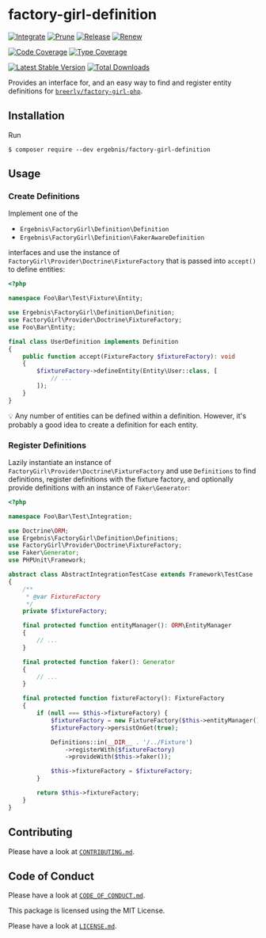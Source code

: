 # factory-girl-definition

[![Integrate](https://github.com/ergebnis/factory-girl-definition/workflows/Integrate/badge.svg?branch=master)](https://github.com/ergebnis/factory-girl-definition/actions)
[![Prune](https://github.com/ergebnis/factory-girl-definition/workflows/Prune/badge.svg?branch=master)](https://github.com/ergebnis/factory-girl-definition/actions)
[![Release](https://github.com/ergebnis/factory-girl-definition/workflows/Release/badge.svg?branch=master)](https://github.com/ergebnis/factory-girl-definition/actions)
[![Renew](https://github.com/ergebnis/factory-girl-definition/workflows/Renew/badge.svg?branch=master)](https://github.com/ergebnis/factory-girl-definition/actions)

[![Code Coverage](https://codecov.io/gh/ergebnis/factory-girl-definition/branch/master/graph/badge.svg)](https://codecov.io/gh/ergebnis/factory-girl-definition)
[![Type Coverage](https://shepherd.dev/github/ergebnis/factory-girl-definition/coverage.svg)](https://shepherd.dev/github/ergebnis/factory-girl-definition)

[![Latest Stable Version](https://poser.pugx.org/ergebnis/factory-girl-definition/v/stable)](https://packagist.org/packages/ergebnis/factory-girl-definition)
[![Total Downloads](https://poser.pugx.org/ergebnis/factory-girl-definition/downloads)](https://packagist.org/packages/ergebnis/factory-girl-definition)

Provides an interface for, and an easy way to find and register entity definitions for [`breerly/factory-girl-php`](https://github.com/breerly/factory-girl-php).

## Installation

Run

```
$ composer require --dev ergebnis/factory-girl-definition
```

## Usage

### Create Definitions

Implement one of the

* `Ergebnis\FactoryGirl\Definition\Definition`
* `Ergebnis\FactoryGirl\Definition\FakerAwareDefinition`

interfaces and use the instance of `FactoryGirl\Provider\Doctrine\FixtureFactory`
that is passed into `accept()` to define entities:

```php
<?php

namespace Foo\Bar\Test\Fixture\Entity;

use Ergebnis\FactoryGirl\Definition\Definition;
use FactoryGirl\Provider\Doctrine\FixtureFactory;
use Foo\Bar\Entity;

final class UserDefinition implements Definition
{
    public function accept(FixtureFactory $fixtureFactory): void
    {
        $fixtureFactory->defineEntity(Entity\User::class, [
            // ...
        ]);
    }
}
```

:bulb: Any number of entities can be defined within a definition.
However, it's probably a good idea to create a definition for each entity.

### Register Definitions

Lazily instantiate an instance of `FactoryGirl\Provider\Doctrine\FixtureFactory`
and use `Definitions` to find definitions, register definitions with the
fixture factory, and optionally provide definitions with an instance of
`Faker\Generator`:

```php
<?php

namespace Foo\Bar\Test\Integration;

use Doctrine\ORM;
use Ergebnis\FactoryGirl\Definition\Definitions;
use FactoryGirl\Provider\Doctrine\FixtureFactory;
use Faker\Generator;
use PHPUnit\Framework;

abstract class AbstractIntegrationTestCase extends Framework\TestCase
{
    /**
     * @var FixtureFactory
     */
    private $fixtureFactory;

    final protected function entityManager(): ORM\EntityManager
    {
        // ...
    }

    final protected function faker(): Generator
    {
        // ...
    }

    final protected function fixtureFactory(): FixtureFactory
    {
        if (null === $this->fixtureFactory) {
            $fixtureFactory = new FixtureFactory($this->entityManager());
            $fixtureFactory->persistOnGet(true);

            Definitions::in(__DIR__ . '/../Fixture')
                ->registerWith($fixtureFactory)
                ->provideWith($this->faker());

            $this->fixtureFactory = $fixtureFactory;
        }

        return $this->fixtureFactory;
    }
}
```

## Contributing

Please have a look at [`CONTRIBUTING.md`](.github/CONTRIBUTING.md).

## Code of Conduct

Please have a look at [`CODE_OF_CONDUCT.md`](https://github.com/ergebnis/.github/blob/master/CODE_OF_CONDUCT.md).

This package is licensed using the MIT License.

Please have a look at [`LICENSE.md`](LICENSE.md).
